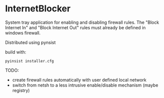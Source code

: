 # InternetBlocker
System tray application for enabling and disabling firewall rules. The "Block Internet In" and "Block Internet Out" rules must already be defined in windows firewall.

Distributed using pynsist

build with:
```
pyinsist installer.cfg
```

TODO:
- create firewall rules automatically with user defined local network
- switch from netsh to a less intrusive enable/disable mechanism (maybe registry)

